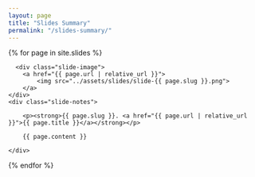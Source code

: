 ```yaml
---
layout: page
title: "Slides Summary"
permalink: "/slides-summary/"
---
```


<div>

  {% for page in site.slides %}
  <div class="slide-summary">

      <div class="slide-image">
        <a href="{{ page.url | relative_url }}">
            <img src="../assets/slides/slide-{{ page.slug }}.png">
        </a>
    </div>
    <div class="slide-notes">
        
        <p><strong>{{ page.slug }}. <a href="{{ page.url | relative_url }}">{{ page.title }}</a></strong></p>

        {{ page.content }}

    </div>

</div>

{% endfor %}

</div>